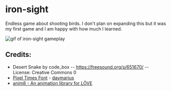 # iron-sight

 Endless game about shooting birds. I don't plan on expanding this but it was my first game and I am happy with how much I learned.

![gif of iron-sight gameplay](git-assets/iron-sight.gif)

## Credits:
- Desert Snake by code_box -- https://freesound.org/s/651670/ -- License: Creative Commons 0
- [Pixel Times Font](https://www.dafont.com/pixel-times.font) - [daymarius](https://www.dafont.com/daymarius.d7345)
- [anim8 - An animation library for LÖVE](https://github.com/kikito/anim8)